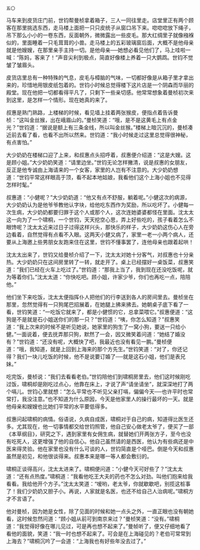     五〇 

   马车来到皮货庄门前，世钧帮曼桢拿着箱子，三人一同往里走。店堂里正有两个顾客在那里挑选东西，走马楼上面把一只只皮统子从窗口吊下来。唿唿唿放下绳子，吊下那么小小的一卷东西，反面朝外，微微露出一些皮毛。那大红绸里子就像襁褓似的，里面睡着一只毛茸茸的小兽。走马楼上的五彩玻璃窗后面，大概不是他母亲就是他嫂嫂，在那里亲手主持一切。是他母亲──她想必看见他们了，马上哇啦一喊：“陈妈，客来了！”声音尖利到极点，简直好像楼上养着一只大鹦鹉。世钧不觉皱了皱眉头。

   皮货店里总有一种特殊的气息，皮毛与樟脑的气味，一切都好像是从箱子里才拿出来的，珍惜地用银皮纸包着的。世钧小时候总觉得楼下这片店是一个阴森而华丽的殿堂。现在他把一切都看得平凡了，只剩下一些亲切感。他常常想象着曼桢初次来到这里，是怎样一个情形。现在她真的来了。

   叔惠是熟门熟路，上楼梯的时候，看见墙上挂着两张猴皮，便指点着告诉曼桢：“这叫金丝猴，出在峨眉山的。”曼桢笑道：“哦，是不是这黄毛上有点金光？”世钧道：“据说是额上有三条金线，所以叫金丝猴。”楼梯上暗沉沉的，曼桢凑近前去看了看，也看不出所以然来。世钧道：“我小时候走过这里总觉得很神秘，有点害怕。”

   大少奶奶在楼梯口迎了上来，和叔惠点头招呼着，叔惠便介绍道：“这是大嫂。这是顾小姐。”大少奶奶笑道：“请里边坐。”世钧无论怎样撇清，说是叔惠的女朋友，反正是他专诚由上海请来的一个女客，家里的人岂有不注意的。大少奶奶想道：“世钧平常这样眼高于顶，看不起本地姑娘，我看他们这个上海小姐也不见得怎样时髦。”

   叔惠道：“小健呢？”大少奶奶道：“他又有点不舒服，躺着呢。”小健这次的病源，大少奶奶认为是他爷爷教他认字块，给他吃东西作为奖励，所以吃坏了。小健每一次生病，大少奶奶都要归罪于这个人或那个人，这次连她婆婆都怪在里面。沈太太这一向为了一个啸桐，一个世钧，天天挖空心思，弄上好些吃的，孩子看着怎么不眼馋呢？沈太太近来过日子过得这样兴头，那快乐的样子，大少奶奶这伤心人在旁边看着，自然觉得有点看不入眼。这两天小健又病了，家里一老一小两个病人，还要从上海邀上些男朋女友跑来住在这里，世钧不懂事罢了，连他母亲也跟着起哄！

   沈太太出来了，世钧又给曼桢介绍了一下，沈太太对她十分客气，对叔惠也十分亲热。大少奶奶只在这间房里转了一转，就走开了。桌上已经摆好一桌饭菜，叔惠笑道：“我们已经在火车上吃过了。”世钧道：“那我上当了，我到现在还没吃饭呢，就为等着你们。”沈太太道：“你快吃吧。顾小姐，许家少爷，你们也再吃一点，陪陪他。”

   他们坐下来吃饭，沈太太便指挥仆人把他们的行李送到各人的房间里去。曼桢坐在那里，忽然觉得有一只狗尾巴招展着，在她腿上拂来拂去。她朝桌子底下看了一看，世钧笑道：“一吃饭它就来了，都是小健惯的它，总拿菜喂它。”叔惠便道：“这狗是不是就是石小姐送你们的那一只？”世钧道：“咦，你怎么知道？”叔惠笑道：“我上次来的时候不是听见她说，她家里的狗生了一窝小狗，要送一只给小健。”一面说着，便去抚弄那只狗，默然了一会，因又微笑着问道：“她结了婚没有？”世钧道：“还没有呢，大概快了吧，我最近也没有看见一鹏。”曼桢便道：“哦，我知道，就是上回到上海来的那个方先生。”世钧笑道：“对了，你还记得？我们一块儿吃饭的时候，他不是说要订婚了──就是这石小姐，他们是表兄妹。”

   吃完饭，曼桢说：“我们去看看老伯。”世钧陪他们到啸桐房里去，他们这时候刚吃过饭，啸桐却是刚吃过点心，他靠在床上，才说了声“请坐请坐”，就深深地打了两个嗝儿。世钧心里就想：“怎么平常也不听见父亲打嗝，偏偏今天──也许平时也常常打，我没注意。”也不知道为什么原因，今天是他家里人的操行最坏的一天。就是他母亲和嫂嫂也比她们平常的水平要低得多。

   叔惠问起啸桐的病情。俗语说，久病自成医，啸桐对于自己的病，知道得比医生还多。尤其现在，他一切事情都交给世钧照管，他自己安心做老太爷了，便买了一部《本草纲目》，研究之下，遇到家里有女佣生病，就替她们开两张方子，至今也没有吃死人，这更增强了他的自信心。他自己虽然请的是西医，他认为有些病还是中医来得灵验。他在家里也没有什么可谈的人，世钧简直是个哑巴。倒是今天和叔惠虽然是初见，和他很谈得来。叔惠本来是哪一等人都会敷衍的。

   啸桐正谈得高兴，沈太太进来了。啸桐便问道：“小健今天可好些了？”沈太太道：“还有点热度。”啸桐道：“我看他吃王大夫的药也不怎么对劲。叫他们抱来给我看看。我给他开个方子。”沈太太笑道：“嗳哟，老太爷，你就歇歇吧，别揽这桩事了！我们少奶奶又胆子小。再说，人家就是名医，也还不给自己人治病呢。”啸桐方才不言语了。

   他对曼桢，因为她是女性，除了见面的时候和她一点头之外，一直正眼也没有朝她看，这时候忽然问道：“顾小姐从前可到南京来过？”曼桢笑道：“没有。”啸桐道：“我觉得好像在哪儿见过，可是再也想不起来了。”曼帧听了，便又仔细地看了看他的面貌，笑道：“我一时也想不起来了。可会是在上海碰见的？老伯可常常到上海去？”啸桐沉吟了一会道：“上海我也有好些年没去过了。”


